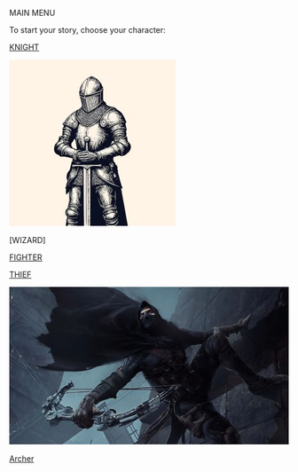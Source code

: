 MAIN MENU

To start your story, choose your character:


[KNIGHT](./Knight/KnightStart.md)

![Knight](./Knight/img/knightsm.jpg)


[WIZARD]


[FIGHTER](./Fighter/_Fighter_StartHere.md)


[THIEF](./Thief/ThiefStart.md)

![Thief](./Thief/img/thiefsm.jpg)

[Archer](./Archer/ArcherStart.md)
